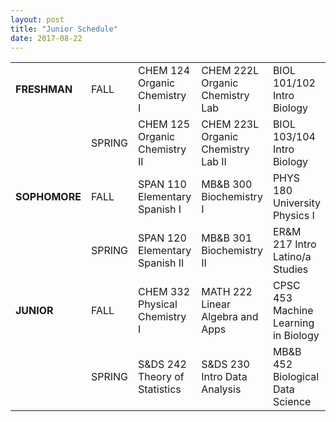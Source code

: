 ```yaml
---
layout: post
title: "Junior Schedule"
date: 2017-08-22
---
```


<table class="table table-striped">
<tbody>
<tr class="odd">
<td align="left"><b>FRESHMAN</b></td>
<td align="left">FALL</td>
<td align="left">CHEM 124 Organic Chemistry I</td>
<td align="left">CHEM 222L Organic Chemistry Lab</td>
<td align="left">BIOL 101/102 Intro Biology</td>
<td align="left">PLSC 281 Issues in Bioethics</td>
<td align="left">HLTH 230 Global Health</td>
</tr>
<tr class="even">
<td align="left"></td>
<td align="left">SPRING</td>
<td align="left">CHEM 125 Organic Chemistry II</td>
<td align="left">CHEM 223L Organic Chemistry Lab II</td>
<td align="left">BIOL 103/104 Intro Biology</td>
<td align="left">MATH 120 Multivariable Calculus</td>
<td align="left">ENGL 114 Writing Seminar</td>
</tr>
<tr class="odd">
<td align="left"><b>SOPHOMORE</b></td>
<td align="left">FALL</td>
<td align="left">SPAN 110 Elementary Spanish I</td>
<td align="left">MB&amp;B 300 Biochemistry I</td>
<td align="left">PHYS 180 University Physics I</td>
<td align="left">PHYS 165L Physics Lab I</td>
<td align="left">S&amp;DS 238 Probability and Statistics</td>
</tr>
<tr class="even">
<td align="left"></td>
<td align="left">SPRING</td>
<td align="left">SPAN 120 Elementary Spanish II</td>
<td align="left">MB&amp;B 301 Biochemistry II</td>
<td align="left">ER&amp;M 217 Intro Latino/a Studies</td>
<td align="left">PHYS 166L Physics Lab II</td>
<td align="left"></td>
</tr>
<tr class="odd">
<td align="left"><b>JUNIOR</b></td>
<td align="left">FALL</td>
<td align="left">CHEM 332 Physical Chemistry I</td>
<td align="left">MATH 222 Linear Algebra and Apps</td>
<td align="left">CPSC 453 Machine Learning in Biology</td>
<td align="left">ENGL 120 Writing the Modern Essay</td>
<td align="left">MB&amp;B 470 Research for Credit</td>
</tr>
<tr class="even">
<td align="left"></td>
<td align="left">SPRING</td>
<td align="left">S&amp;DS 242 Theory of Statistics</td>
<td align="left">S&amp;DS 230 Intro Data Analysis</td>
<td align="left">MB&amp;B 452 Biological Data Science</td>
<td align="left">PHYS 181 University Physics II</td>
<td align="left">MB&amp;B 471 Research for Credit</td>
</tr>
</tbody>
</table>
